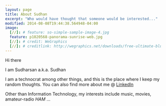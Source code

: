 ```yaml
---
layout: page
title: About Sudhan
excerpt: "Who would have thought that someone would be interested..."
modified: 2014-08-08T19:44:38.564948-04:00
image:
  [//]: # feature: so-simple-sample-image-4.jpg
  feature: p1020568-panorama-sunrise-web.jpg
  [//]: # credit: WeGraphics
  [//]: # creditlink: http://wegraphics.net/downloads/free-ultimate-blurred-background-pack/
---
```


Hi there

I am Sudharsan a.k.a. Sudhan

I am a technocrat among other things, and this is the place where I keep my random thoughts. You can also find more about me @ [LinkedIn](https://www.linkedin.com/in/sudhan)

Other than Information Technology, my interests include music, movies, amateur-radio *HAM* ...
